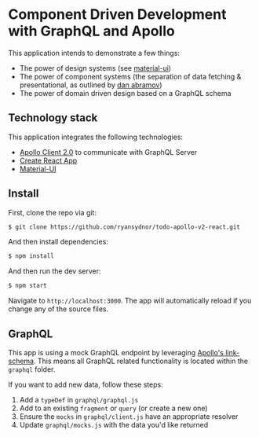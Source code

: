 # Component Driven Development with GraphQL and Apollo

This application intends to demonstrate a few things:

- The power of design systems (see [material-ui](http://www.material-ui.com/))
- The power of component systems (the separation of data fetching & presentational, as outlined by [dan abramov](https://medium.com/@dan_abramov/smart-and-dumb-components-7ca2f9a7c7d0))
- The power of domain driven design based on a GraphQL schema

## Technology stack

This application integrates the following technologies:
- [Apollo Client 2.0](http://dev.apollodata.com) to communicate with GraphQL Server
- [Create React App](https://github.com/facebookincubator/create-react-app)
- [Material-UI](http://www.material-ui.com/)

## Install

First, clone the repo via git:

```bash
$ git clone https://github.com/ryansydnor/todo-apollo-v2-react.git
```

And then install dependencies:

```bash
$ npm install
```

And then run the dev server:

```bash
$ npm start
```

Navigate to `http://localhost:3000`. The app will automatically reload if you change any of the source files.


## GraphQL

This app is using a mock GraphQL endpoint by leveraging [Apollo's link-schema](https://www.npmjs.com/package/apollo-link-schema). 
This means all GraphQL related functionality is located within the `graphql` folder.

If you want to add new data, follow these steps:

1. Add a `typeDef` in `graphql/graphql.js`
2. Add to an existing `fragment` or `query` (or create a new one)
3. Ensure the `mocks` in `graphql/client.js` have an appropriate resolver
4. Update `graphql/mocks.js` with the data you'd like returned



